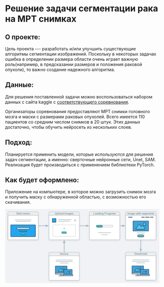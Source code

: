 # Решение задачи сегментации рака на МРТ снимках


## О проекте:
Цель проекта --- разработать и/или улучшить существующие алгоритмы сегментации изображений. Поскольку в некоторых задачах ошибка в определении размера области очень играет важную роль(например, в предсказании размеров и положения раковой опухоли), то важно создание надежного алгоритма.

## Данные:
Для решения поставленной задачи можно воспользоваться набором данных с сайта kaggle с  [соответствующего соревнования](https://www.kaggle.com/datasets/mateuszbuda/lgg-mri-segmentation).

Организаторы соревнования предоставляют МРТ снимки головного мозга и маски с размерами раковых опухолей. Всего имеется 110 пациентов со средним числом снимков в 20 штук. Этих данных достаточно, чтобы обучить нейросеть из нескольких слоев.

## Подход:
Планируется применить модели, которые используются для решения задач сегментации, а именно: сверточные нейронные сети, Unet, SAM. Реализация будет производиться с применением библиотеки PyTorch.

## Как будет оформлено:
Приложение на компьютере, в которое можно загрузить снимок мозга и получить маску с обнаруженной областью, с возможностью его скачивания.

![alt text](images/scheme.png)
